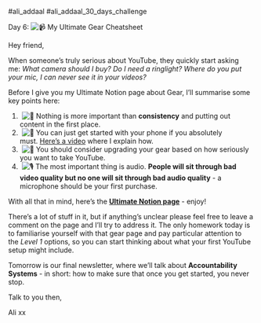 #ali_addaal   #ali_addaal_30_days_challenge

Day 6: ![📹](https://fonts.gstatic.com/s/e/notoemoji/15.0/1f4f9/72.png) My Ultimate Gear Cheatsheet


Hey friend,

When someone’s truly serious about YouTube, they quickly start asking me: _What camera should I buy? Do I need a ringlight? Where do you put your mic, I can never see it in your videos?_

Before I give you my Ultimate Notion page about Gear, I’ll summarise some key points here:

1.  ![🔁](https://fonts.gstatic.com/s/e/notoemoji/15.0/1f501/72.png) Nothing is more important than **consistency** and putting out content in the first place.
2.  ![📱](https://fonts.gstatic.com/s/e/notoemoji/15.0/1f4f1/72.png) You can just get started with your phone if you absolutely must. [Here’s a video](https://click.convertkit-mail2.com/n4upnokwr3uqumwm2ot6h7qg25gg/9qhzhdug42roo8bz/aHR0cHM6Ly93d3cueW91dHViZS5jb20vd2F0Y2g_dD0zcyZ1dG1fY2FtcGFpZ249QWxpJTI3cyUyMFBhcnQtVGltZSUyMFlvdVR1YmVyJTIwQ3Jhc2gtQ291cnNlJnV0bV9tZWRpdW09ZW1haWwmdXRtX3NvdXJjZT1SZXZ1ZSUyMG5ld3NsZXR0ZXImdj1Kd2hzUGROMlJOZw==) where I explain how.
3.  ![📸](https://fonts.gstatic.com/s/e/notoemoji/15.0/1f4f8/72.png) You should consider upgrading your gear based on how seriously you want to take YouTube.
4.  ![🎙](https://fonts.gstatic.com/s/e/notoemoji/15.0/1f399/72.png) The most important thing is audio. **People will sit through bad video quality but no one will sit through bad audio quality** - a microphone should be your first purchase.

With all that in mind, here’s the [**Ultimate Notion page**](https://click.convertkit-mail2.com/n4upnokwr3uqumwm2ot6h7qg25gg/p8h32dmqbqu9r7onnvir/aHR0cHM6Ly93d3cubm90aW9uLnNvL1lvdVR1YmUtR2Vhci1mb3ItRGlmZmVyZW50LUJ1ZGdldHMtY2MwZGQ5OTJlOWQxNDhkMjk5ZjQ4OTg5ZDQ5MDAzY2E=) - enjoy!

There’s a lot of stuff in it, but if anything’s unclear please feel free to leave a comment on the page and I’ll try to address it. The only homework today is to familiarise yourself with that gear page and pay particular attention to the _Level 1_ options, so you can start thinking about what your first YouTube setup might include.

Tomorrow is our final newsletter, where we’ll talk about **Accountability Systems** - in short: how to make sure that once you get started, you never stop.

Talk to you then,

Ali xx